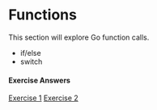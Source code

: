 # Functions

This section will explore Go function calls.

- if/else
- switch

#### Exercise Answers

<a href="https://play.golang.org/p/WW6Hop1EQn" target="_blank">Exercise 1</a>
<a href="https://play.golang.org/p/-6QKd5pRyD" target="_blank">Exercise 2</a>